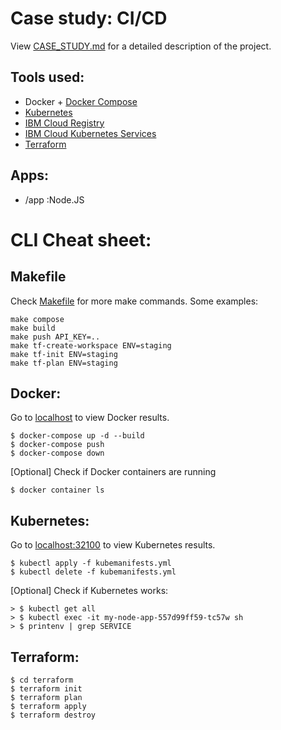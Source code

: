 # Case study: CI/CD

View [CASE_STUDY.md](CASE_STUDY.md) for a detailed description of the project.

## Tools used:

- Docker + [Docker Compose](https://docs.docker.com/get-started/08_using_compose/)
- [Kubernetes](https://kubernetes.io/)
- [IBM Cloud Registry](https://cloud.ibm.com/docs/Registry)
- [IBM Cloud Kubernetes Services](https://cloud.ibm.com/docs/containers)
- [Terraform](https://registry.terraform.io/)

## Apps:

- /app :Node.JS

# CLI Cheat sheet:

## Makefile

Check [Makefile](Makefile) for more make commands. Some examples:

    make compose
    make build
    make push API_KEY=..
    make tf-create-workspace ENV=staging
    make tf-init ENV=staging
    make tf-plan ENV=staging

## Docker:

Go to [localhost](http://localhost:80) to view Docker results.

    $ docker-compose up -d --build
    $ docker-compose push
    $ docker-compose down
    
[Optional] Check if Docker containers are running
  
    $ docker container ls

## Kubernetes:

Go to [localhost:32100](http://localhost:32100) to view Kubernetes results.

    $ kubectl apply -f kubemanifests.yml
    $ kubectl delete -f kubemanifests.yml

[Optional] Check if Kubernetes works:

    > $ kubectl get all
    > $ kubectl exec -it my-node-app-557d99ff59-tc57w sh
    > $ printenv | grep SERVICE

## Terraform:

    $ cd terraform
    $ terraform init
    $ terraform plan
    $ terraform apply
    $ terraform destroy
   
